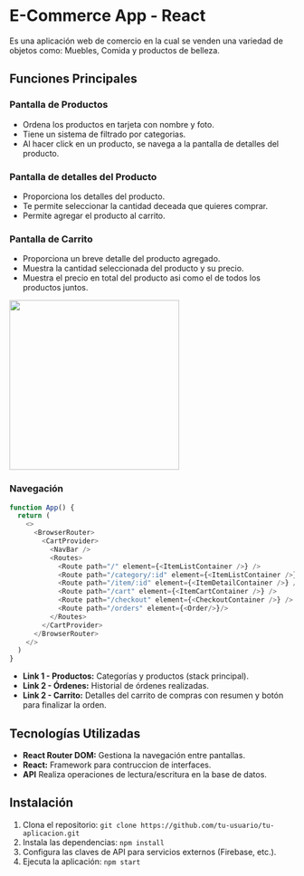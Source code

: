 # E-Commerce App - React

Es una aplicación web de comercio en la cual se venden una variedad de objetos como: Muebles, Comida y productos de belleza.

## Funciones Principales

### Pantalla de Productos

- Ordena los productos en tarjeta con nombre y foto.
- Tiene un sistema de filtrado por categorias.
- Al hacer click en un producto, se navega a la pantalla de detalles del producto.

### Pantalla de detalles del Producto

- Proporciona los detalles del producto.
- Te permite seleccionar la cantidad deceada que quieres comprar.
- Permite agregar el producto al carrito.

### Pantalla de Carrito

- Proporciona un breve detalle del producto agregado.
- Muestra la cantidad seleccionada del producto y su precio.
- Muestra el precio en total del producto asi como el de todos los productos juntos.

<img src="./screenshot/pagina.mp4" width="300" >

### Navegación 

```javascript
function App() {
  return (
    <>
      <BrowserRouter>
        <CartProvider>
          <NavBar />
          <Routes>
            <Route path="/" element={<ItemListContainer />} />
            <Route path="/category/:id" element={<ItemListContainer />} />
            <Route path="/item/:id" element={<ItemDetailContainer />} />
            <Route path="/cart" element={<ItemCartContainer />} />
            <Route path="/checkout" element={<CheckoutContainer />} />
            <Route path="/orders" element={<Order/>}/>
          </Routes>
        </CartProvider>
      </BrowserRouter>
    </>
  )
}
```

- **Link 1 - Productos:** Categorías y productos (stack principal).
- **Link 2 - Órdenes:** Historial de órdenes realizadas.
- **Link 2 - Carrito:** Detalles del carrito de compras con resumen y botón para finalizar la orden.

## Tecnologías Utilizadas

- **React Router DOM:** Gestiona la navegación entre pantallas.
- **React:** Framework para contruccion de interfaces.
- **API** Realiza operaciones de lectura/escritura en la base de datos.

## Instalación

1. Clona el repositorio: `git clone https://github.com/tu-usuario/tu-aplicacion.git`
2. Instala las dependencias: `npm install`
3. Configura las claves de API para servicios externos (Firebase, etc.).
4. Ejecuta la aplicación: `npm start`
